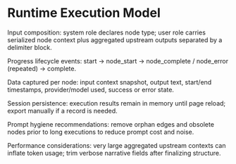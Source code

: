 # Runtime Execution Model

Input composition: system role declares node type; user role carries serialized node context plus aggregated upstream outputs separated by a delimiter block.

Progress lifecycle events:
start → node_start → node_complete / node_error (repeated) → complete.

Data captured per node: input context snapshot, output text, start/end timestamps, provider/model used, success or error state.

Session persistence: execution results remain in memory until page reload; export manually if a record is needed.

Prompt hygiene recommendations: remove orphan edges and obsolete nodes prior to long executions to reduce prompt cost and noise.

Performance considerations: very large aggregated upstream contexts can inflate token usage; trim verbose narrative fields after finalizing structure.

